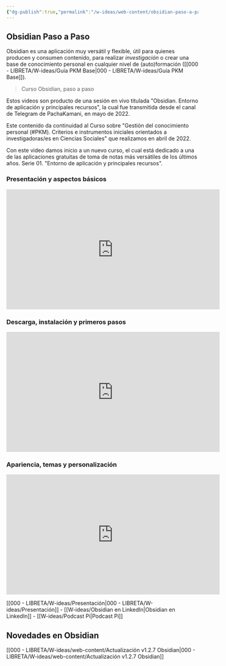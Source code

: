 ```yaml
---
{"dg-publish":true,"permalink":"/w-ideas/web-content/obsidian-paso-a-paso/","dgShowLocalGraph":true,"noteIcon":""}
---
```


## Obsidian Paso a Paso

Obsidian es una aplicación muy versátil y flexible, útil para quienes producen y consumen contenido, para realizar _investigación_ o crear una base de conocimiento personal en cualquier nivel de (auto)formación ([[000 - LIBRETA/W-ideas/Guía PKM Base\|000 - LIBRETA/W-ideas/Guía PKM Base]]). 

> Curso Obsidian, paso a paso

Estos videos son producto de una sesión en vivo titulada "Obsidian. Entorno de aplicación y principales recursos", la cual fue transmitida desde el canal de Telegram de PachaKamani, en mayo de 2022.

Este contenido da continuidad al Curso sobre "Gestión del conocimiento personal (#PKM). Criterios e instrumentos iniciales orientados a investigadoras/es en Ciencias Sociales" que realizamos en abril de 2022.  

Con este video damos inicio a un nuevo curso, el cual está dedicado a una de las aplicaciones gratuitas de toma de notas más versátiles de los últimos años. Serie 01. "Entorno de aplicación y principales recursos".

### Presentación y aspectos básicos
<iframe width="560" height="315" src="https://www.youtube.com/embed/vx8vC7whcWg" title="YouTube video player" frameborder="0" allow="accelerometer; autoplay; clipboard-write; encrypted-media; gyroscope; picture-in-picture" allowfullscreen></iframe>

### Descarga, instalación y primeros pasos
<iframe width="560" height="315" src="https://www.youtube.com/embed/1CjpVD-VvPY" title="YouTube video player" frameborder="0" allow="accelerometer; autoplay; clipboard-write; encrypted-media; gyroscope; picture-in-picture" allowfullscreen></iframe>

### Apariencia, temas y personalización
<iframe width="560" height="315" src="https://www.youtube.com/embed/R1f9dRAu_h8" title="YouTube video player" frameborder="0" allow="accelerometer; autoplay; clipboard-write; encrypted-media; gyroscope; picture-in-picture" allowfullscreen></iframe>

[[000 - LIBRETA/W-ideas/Presentación\|000 - LIBRETA/W-ideas/Presentación]] - [[W-ideas/Obsidian en LinkedIn\|Obsidian en LinkedIn]] - [[W-ideas/Podcast Pi\|Podcast Pi]]

## Novedades en Obsidian
[[000 - LIBRETA/W-ideas/web-content/Actualización v1.2.7 Obsidian\|000 - LIBRETA/W-ideas/web-content/Actualización v1.2.7 Obsidian]]

